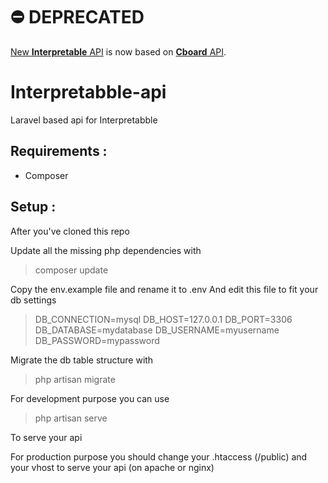 # ⛔️ DEPRECATED

[New __Interpretable__ API](https://github.com/interpretable/api) is now based on [__Cboard__ API](https://github.com/cboard-org/cboard-api).

# Interpretabble-api
Laravel based api for Interpretabble

## Requirements :
- Composer

## Setup :

After you've cloned this repo

Update all the missing php dependencies with
> composer update

Copy the env.example file and rename it to .env
And edit this file to fit your db settings

> DB_CONNECTION=mysql
> DB_HOST=127.0.0.1
> DB_PORT=3306
> DB_DATABASE=mydatabase
> DB_USERNAME=myusername
> DB_PASSWORD=mypassword

Migrate the db table structure with
> php artisan migrate

For development purpose you can use
> php artisan serve 

To serve your api

For production purpose you should change your .htaccess (/public) 
and your vhost to serve your api (on apache or nginx) 



